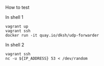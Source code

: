 How to test

In shell 1
```
vagrant up
vagrant ssh
docker run -it quay.io/dksh/udp-forwarder
```

In shell 2
```
vagrant ssh
nc -u ${IP_ADDRESS} 53 < /dev/random
```
